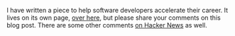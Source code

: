 I have written a piece to help software developers accelerate their career. It lives on its own page, [over here](/leveling_up), but please share your comments on this blog post. There are some other comments [on Hacker News](http://news.ycombinator.com/item?id=2518519) as well.